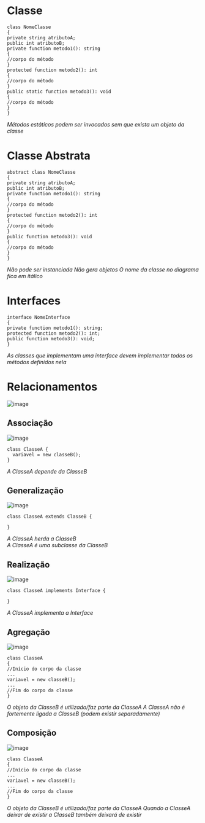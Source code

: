 # Classe

```TS
class NomeClasse
{
private string atributoA;
public int atributoB;
private function metodo1(): string
{
//corpo do método
}
protected function metodo2(): int
{
//corpo do método
}
public static function metodo3(): void
{
//corpo do método
}
}
```
*Métodos estáticos podem ser invocados sem que exista um objeto da classe*

# Classe Abstrata

```TS
abstract class NomeClasse
{
private string atributoA;
public int atributoB;
private function metodo1(): string
{
//corpo do método
}
protected function metodo2(): int
{
//corpo do método
}
public function metodo3(): void
{
//corpo do método
}
}

```

*Não pode ser instanciada*
*Não gera objetos*
*O nome da classe no diagrama fica em itálico*

# Interfaces

```TS
interface NomeInterface
{
private function metodo1(): string;
protected function metodo2(): int;
public function metodo3(): void;
}
```

*As classes que implementam uma interface devem implementar todos os métodos definidos nela*

# Relacionamentos

![image](https://user-images.githubusercontent.com/10155481/172225916-43a2deb3-7cd6-4925-b07c-0a2efb21e997.png)

## Associação
![image](https://user-images.githubusercontent.com/10155481/172227803-795441a2-e0be-4cef-9511-66d7587ca5f4.png)

```TS
class ClasseA {
  variavel = new classeB();
}
```

*A ClasseA depende da ClasseB*

## Generalização
![image](https://user-images.githubusercontent.com/10155481/172227860-9b4efbd3-d6b3-4285-bdbe-2c1df5fcf893.png)

```TS
class ClasseA extends ClasseB {
  
}
```

*A ClasseA herda a ClasseB*  
*A ClasseA é uma subclasse da ClasseB*

## Realização
![image](https://user-images.githubusercontent.com/10155481/172227885-65012b4c-acb4-4b2f-a8c2-fd8c36df9d50.png)

```TS
class ClasseA implements Interface {

}
```

*A ClasseA implementa a Interface*

## Agregação
![image](https://user-images.githubusercontent.com/10155481/172227936-8e532a3b-918b-4f38-b2db-fef0f677928f.png)

```TS
class ClasseA
{
//Início do corpo da classe
...
variavel = new classeB();
...
//Fim do corpo da classe
}
```

*O objeto da ClasseB é utilizado/faz parte da ClasseA*
*A ClasseA não é fortemente ligada a ClasseB (podem existir separadamente)*

## Composição
![image](https://user-images.githubusercontent.com/10155481/172227969-9c898b2e-ae4f-4e47-8cc7-13d8b4848873.png)

```TS
class ClasseA
{
//Início do corpo da classe
...
variavel = new classeB();
...
//Fim do corpo da classe
}
```

*O objeto da ClasseB é utilizado/faz parte da ClasseA*
*Quando a ClasseA deixar de existir a ClasseB também deixará de existir*
